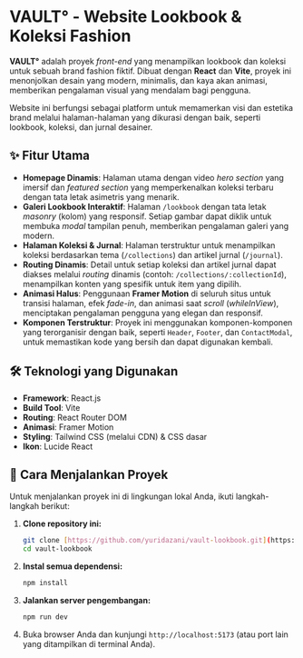 # VAULT° - Website Lookbook & Koleksi Fashion

**VAULT°** adalah proyek *front-end* yang menampilkan lookbook dan koleksi untuk sebuah brand fashion fiktif. Dibuat dengan **React** dan **Vite**, proyek ini menonjolkan desain yang modern, minimalis, dan kaya akan animasi, memberikan pengalaman visual yang mendalam bagi pengguna.

Website ini berfungsi sebagai platform untuk memamerkan visi dan estetika brand melalui halaman-halaman yang dikurasi dengan baik, seperti lookbook, koleksi, dan jurnal desainer.

## ✨ Fitur Utama

* **Homepage Dinamis**: Halaman utama dengan video *hero section* yang imersif dan *featured section* yang memperkenalkan koleksi terbaru dengan tata letak asimetris yang menarik.
* **Galeri Lookbook Interaktif**: Halaman `/lookbook` dengan tata letak *masonry* (kolom) yang responsif. Setiap gambar dapat diklik untuk membuka *modal* tampilan penuh, memberikan pengalaman galeri yang modern.
* **Halaman Koleksi & Jurnal**: Halaman terstruktur untuk menampilkan koleksi berdasarkan tema (`/collections`) dan artikel jurnal (`/journal`).
* **Routing Dinamis**: Detail untuk setiap koleksi dan artikel jurnal dapat diakses melalui *routing* dinamis (contoh: `/collections/:collectionId`), menampilkan konten yang spesifik untuk item yang dipilih.
* **Animasi Halus**: Penggunaan **Framer Motion** di seluruh situs untuk transisi halaman, efek *fade-in*, dan animasi saat *scroll* (*whileInView*), menciptakan pengalaman pengguna yang elegan dan responsif.
* **Komponen Terstruktur**: Proyek ini menggunakan komponen-komponen yang terorganisir dengan baik, seperti `Header`, `Footer`, dan `ContactModal`, untuk memastikan kode yang bersih dan dapat digunakan kembali.

## 🛠️ Teknologi yang Digunakan

* **Framework**: React.js
* **Build Tool**: Vite
* **Routing**: React Router DOM
* **Animasi**: Framer Motion
* **Styling**: Tailwind CSS (melalui CDN) & CSS dasar
* **Ikon**: Lucide React

## 🚀 Cara Menjalankan Proyek

Untuk menjalankan proyek ini di lingkungan lokal Anda, ikuti langkah-langkah berikut:

1.  **Clone repository ini:**
    ```bash
    git clone [https://github.com/yuridazani/vault-lookbook.git](https://github.com/yuridazani/vault-lookbook.git)
    cd vault-lookbook
    ```

2.  **Instal semua dependensi:**
    ```bash
    npm install
    ```

3.  **Jalankan server pengembangan:**
    ```bash
    npm run dev
    ```

4.  Buka browser Anda dan kunjungi `http://localhost:5173` (atau port lain yang ditampilkan di terminal Anda).
